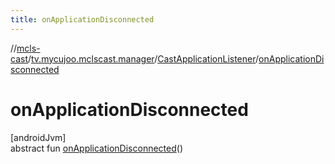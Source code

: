 ```yaml
---
title: onApplicationDisconnected
---
```

//[mcls-cast](../../../index.html)/[tv.mycujoo.mclscast.manager](../index.html)/[CastApplicationListener](index.html)/[onApplicationDisconnected](on-application-disconnected.html)



# onApplicationDisconnected



[androidJvm]\
abstract fun [onApplicationDisconnected](on-application-disconnected.html)()




